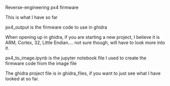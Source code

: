 Reverse-engineering px4 firmware

This is what I have so far

px4_output is the firmware code to use in ghidra

When opening up in ghidra, if you are starting a new project, 
I believe it is ARM, Cortex, 32, Little Endian.... not sure though, will have to look more into it.

px4_to_image.ipynb is the jupyter notebook file I used to create the firmware code from the image file

The ghidra project file is in ghidra_files, if you want to just see what I have looked at so far.
